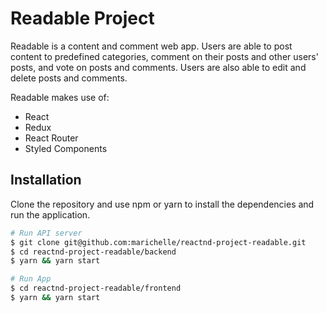 # Readable Project

Readable is a content and comment web app. Users are able to post content to predefined categories, comment on their posts and other users' posts, and vote on posts and comments. Users are also able to edit and delete posts and comments.

Readable makes use of:

- React
- Redux
- React Router
- Styled Components

## Installation

Clone the repository and use npm or yarn to install the dependencies and run the application.

```bash
# Run API server
$ git clone git@github.com:marichelle/reactnd-project-readable.git
$ cd reactnd-project-readable/backend
$ yarn && yarn start

# Run App
$ cd reactnd-project-readable/frontend
$ yarn && yarn start
```
